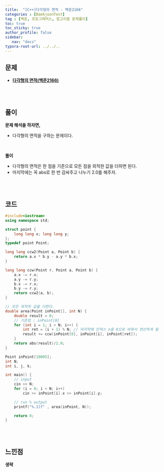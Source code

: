 ```yaml
---
title:  "[C++]다각형의 면적 - 백준2166"
categories : [BaekjoonTest]
tag : [백준, 프로그래머스, 알고리즘 문제풀이]
toc: true
toc_sticky: true
author_profile: false
sidebar:
   nav: "docs"
typora-root-url: ../../..
---
```




## 문제

* **[다각형의 면적(백준2166)](https://www.acmicpc.net/problem/2166)**

<br><br>

## 풀이

**문제 해석을 하자면,**

* 다각형의 면적을 구하는 문제이다.

<br>

**풀이**

* 다각형의 면적은 한 점을 기준으로 모든 점을 외적한 값을 더하면 된다.
* 마지막에는 꼭 abs로 한 번 감싸주고 나누기 2.0를 해주자.

<br><br>

## 코드

```c++
#include<iostream>
using namespace std;

struct point {
	long long x; long long y;
};
typedef point Point;

long long ccw2(Point a, Point b) {
	return a.x * b.y - a.y * b.x;
}

long long ccw(Point r, Point a, Point b) {
	a.x -= r.x;
	a.y -= r.y;
	b.x -= r.x;
	b.y -= r.y;
	return ccw2(a, b);
}

// 모든 외적의 값을 더한다.
double area(Point inPoint[], int N) {
	double result = 0;
	// 기준점 : inPoint[0]
	for (int i = 1; i < N; i++) {
		int ret = (i + 1) % N; // 마지막에 인덱스 n을 0으로 바꿔서 연산하게 됨
		result += ccw(inPoint[0], inPoint[i], inPoint[ret]);
	}
	return abs(result)/2.0;
}

Point inPoint[10005];
int N;
int i, j, k;

int main() {
	// input
	cin >> N;
	for (i = 0; i < N; i++) 
		cin >> inPoint[i].x >> inPoint[i].y;

	// run % output
	printf("%.1lf" , area(inPoint, N));

	return 0;
}
```

<br><br>

## 느낀점

**생략**
